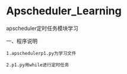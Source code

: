 # Apscheduler_Learning
apscheduler定时任务模块学习

一、程序说明

    1.apschedulerp1.py为学习文件

    2.p1.py用while进行定时任务
